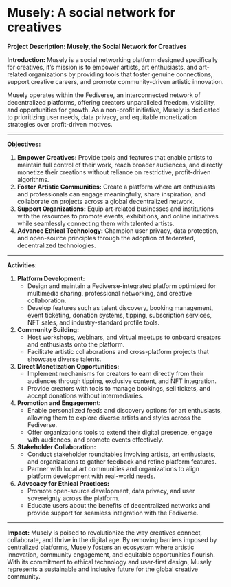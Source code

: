 # Musely: A social network for creatives

**Project Description: Musely, the Social Network for Creatives**

**Introduction:**
Musely is a social networking platform designed specifically for creatives, it’s  mission is to empower artists, art enthusiasts, and art-related organizations by providing tools that foster genuine connections, support creative careers, and promote community-driven artistic innovation.

Musely operates within the Fediverse, an interconnected network of decentralized platforms, offering creators unparalleled freedom, visibility, and opportunities for growth. As a non-profit initiative, Musely is dedicated to prioritizing user needs, data privacy, and equitable monetization strategies over profit-driven motives.

---

**Objectives:**

1. **Empower Creatives:** Provide tools and features that enable artists to maintain full control of their work, reach broader audiences, and directly monetize their creations without reliance on restrictive, profit-driven algorithms.
2. **Foster Artistic Communities:** Create a platform where art enthusiasts and professionals can engage meaningfully, share inspiration, and collaborate on projects across a global decentralized network.
3. **Support Organizations:** Equip art-related businesses and institutions with the resources to promote events, exhibitions, and online initiatives while seamlessly connecting them with talented artists.
4. **Advance Ethical Technology:** Champion user privacy, data protection, and open-source principles through the adoption of federated, decentralized technologies.

---

**Activities:**

1. **Platform Development:**
    - Design and maintain a Fediverse-integrated platform optimized for multimedia sharing, professional networking, and creative collaboration.
    - Develop features such as talent discovery, booking management, event ticketing, donation systems, tipping, subscription services, NFT sales, and industry-standard profile tools.
2. **Community Building:**
    - Host workshops, webinars, and virtual meetups to onboard creators and enthusiasts onto the platform.
    - Facilitate artistic collaborations and cross-platform projects that showcase diverse talents.
3. **Direct Monetization Opportunities:**
    - Implement mechanisms for creators to earn directly from their audiences through tipping, exclusive content, and NFT integration.
    - Provide creators with tools to manage bookings, sell tickets, and accept donations without intermediaries.
4. **Promotion and Engagement:**
    - Enable personalized feeds and discovery options for art enthusiasts, allowing them to explore diverse artists and styles across the Fediverse.
    - Offer organizations tools to extend their digital presence, engage with audiences, and promote events effectively.
5. **Stakeholder Collaboration:**
    - Conduct stakeholder roundtables involving artists, art enthusiasts, and organizations to gather feedback and refine platform features.
    - Partner with local art communities and organizations to align platform development with real-world needs.
6. **Advocacy for Ethical Practices:**
    - Promote open-source development, data privacy, and user sovereignty across the platform.
    - Educate users about the benefits of decentralized networks and provide support for seamless integration with the Fediverse.

---

**Impact:**
Musely is poised to revolutionize the way creatives connect, collaborate, and thrive in the digital age. By removing barriers imposed by centralized platforms, Musely fosters an ecosystem where artistic innovation, community engagement, and equitable opportunities flourish. With its commitment to ethical technology and user-first design, Musely represents a sustainable and inclusive future for the global creative community.